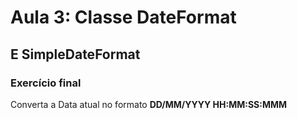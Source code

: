 # Aula 3: Classe DateFormat

## E SimpleDateFormat

### Exercício final

Converta a Data atual no formato **DD/MM/YYYY HH:MM:SS:MMM**
